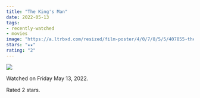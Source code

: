```yaml
---
title: "The King's Man"
date: 2022-05-13
tags:
- recently-watched
- movies
image: "https://a.ltrbxd.com/resized/film-poster/4/0/7/8/5/5/407855-the-king-s-man-0-600-0-900-crop.jpg?v=2e3a40da08"
stars: "★★"
rating: "2"
---
```


<div class="letterboxd-movie-data-content">
   <p><img src="https://a.ltrbxd.com/resized/film-poster/4/0/7/8/5/5/407855-the-king-s-man-0-600-0-900-crop.jpg?v=2e3a40da08"/></p> <p>Watched on Friday May 13, 2022.</p> 
  <p>Rated 2 stars.<p>
  <div class="float-clear"></div>
</div>